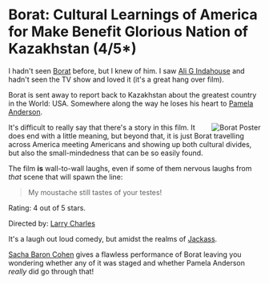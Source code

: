 # Borat: Cultural Learnings of America for Make Benefit Glorious Nation of Kazakhstan (4/5*)

I hadn't seen [Borat][borat] before, but I knew of him.  I saw [Ali G Indahouse](http://imdb.com/title/tt0284837/) and hadn't seen the TV show and loved it (it's a great hang over film).

Borat is sent away to report back to Kazakhstan about the greatest country in the World: USA.  Somewhere along the way he loses his heart to [Pamela Anderson](http://imdb.com/name/nm0000097/).

[borat]: http://imdb.com/title/tt0443453/


<!--more-->

<img alt="Borat Poster" style="float: right; padding-left: 20px" src="http://remysharp.com/wp-content/uploads/2006/11/borat_poster.jpg" />It's difficult to really say that there's a story in this film.  It does end with a little meaning, but beyond that, it is just Borat travelling across America meeting Americans and showing up both cultural divides, but also the small-mindedness that can be so easily found.

The film **is** wall-to-wall laughs, even if some of them nervous laughs from *that* scene that will spawn the line:

> My moustache still tastes of your testes!

Rating: 4 out of 5 stars.

Directed by: [Larry Charles](http://imdb.com/name/nm0153078/)

It's a laugh out loud comedy, but amidst the realms of [Jackass](http://imdb.com/title/tt0322802/).

[Sacha Baron Cohen](http://imdb.com/name/nm0056187/) gives a flawless performance of Borat leaving you wondering whether any of it was staged and whether Pamela Anderson *really* did go through that!
